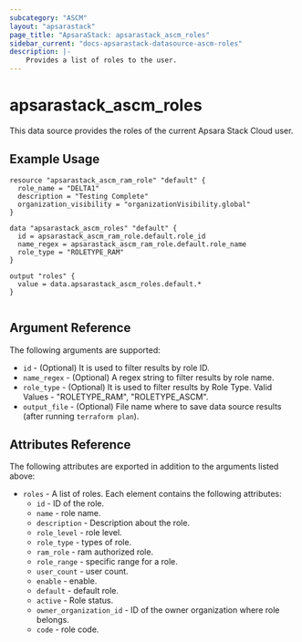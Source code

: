 ```yaml
---
subcategory: "ASCM"
layout: "apsarastack"
page_title: "ApsaraStack: apsarastack_ascm_roles"
sidebar_current: "docs-apsarastack-datasource-ascm-roles"
description: |-
    Provides a list of roles to the user.
---
```


# apsarastack\_ascm_roles

This data source provides the roles of the current Apsara Stack Cloud user.

## Example Usage

```
resource "apsarastack_ascm_ram_role" "default" {
  role_name = "DELTA1"
  description = "Testing Complete"
  organization_visibility = "organizationVisibility.global"
}

data "apsarastack_ascm_roles" "default" {
  id = apsarastack_ascm_ram_role.default.role_id
  name_regex = apsarastack_ascm_ram_role.default.role_name
  role_type = "ROLETYPE_RAM"
}

output "roles" {
  value = data.apsarastack_ascm_roles.default.*
}


```

## Argument Reference

The following arguments are supported:

* `id` - (Optional) It is used to filter results by role ID.
* `name_regex` - (Optional) A regex string to filter results by role name.
* `role_type` - (Optional) It is used to filter results by Role Type. Valid Values - "ROLETYPE_RAM", "ROLETYPE_ASCM".
* `output_file` - (Optional) File name where to save data source results (after running `terraform plan`).

## Attributes Reference

The following attributes are exported in addition to the arguments listed above:

* `roles` - A list of roles. Each element contains the following attributes:
    * `id` - ID of the role.
    * `name` - role name.
    * `description` - Description about the role.
    * `role_level` - role level.
    * `role_type` - types of role.
    * `ram_role` - ram authorized role.
    * `role_range` - specific range for a role.
    * `user_count` - user count.
    * `enable` - enable.
    * `default` - default role.
    * `active` - Role status.
    * `owner_organization_id` - ID of the owner organization where role belongs.
    * `code` - role code.
     
